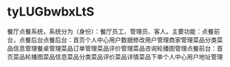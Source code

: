 # tyLUGbwbxLtS
餐厅点餐系统，系统分为（身份）：餐厅员工、管理员、客人。主要功能：点餐前台，点餐后台点餐后台：首页个人中心用户数据修改用户管理商家管理菜品分类菜品信息管理餐桌管理菜品订单管理菜品评价管理菜品咨询轮播图管理点餐前台：首页菜品轮播图菜品信息菜品分类菜品评价菜品详情菜品下单个人中心用户地址管理 
